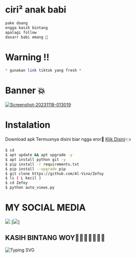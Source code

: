 # ciri² anak babi
```bash
pake doang
engga kasih bintang
apalagi follow
dasarr babi emang 💩
```
# Warning !!
```php
* gunakan link tiktok yang fresh *
```
# Banner 💥
<a href="https://ibb.co/wRK6BWY"><img src="https://i.ibb.co/BtgscZw/Screenshot-20231118-013019.png" alt="Screenshot-20231118-013019" border="0" /></a>
# Instalation
Download apk Termuxnya disini biar ngga eror🌟
[Klik Disini](https://f-droid.org/repo/com.termux_118.apk)👈
```bash
$ cd
$ apt update && apt upgrade -y
$ apt install python git -y
$ pip install -r requirements.txt
$ pip install --upgrade pip
$ git clone https://github.com/Al-Vino/Zefoy
$ ls ( L kecil )
$ cd Zefoy
$ python auto_views.py
```

# MY SOCIAL MEDIA 
[![](https://img.shields.io/badge/Github-black?logo=Github&logoColor=black&labelColor=white)](https://github.com/Al-Vino) [![](https://img.shields.io/badge/Twitter-blue?logo=Twitter&logoColor=White&labelColor=white)]


## KASIH BINTANG WOY🌟🌟🌟🌟🌟🌟🌟
![Typing SVG](https://readme-typing-svg.herokuapp.com?lines=Selamat+Bersenang-senang....!+)
